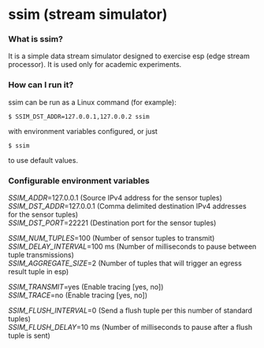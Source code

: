 # ssim (stream simulator)

### What is ssim? ###

It is a simple data stream simulator designed to exercise esp (edge stream processor).
It is used only for academic experiments.

### How can I run it? ###
ssim can be run as a Linux command (for example):     

``` $ SSIM_DST_ADDR=127.0.0.1,127.0.0.2 ssim ```

with environment variables configured, or just   

``` $ ssim ```

to use default values.   


### Configurable environment variables ###

*SSIM_ADDR*=127.0.0.1 (Source IPv4 address for the sensor tuples)      
*SSIM_DST_ADDR*=127.0.0.1 (Comma delimited destination IPv4 addresses for the sensor tuples)    
*SSIM_DST_PORT*=22221 (Destination port for the sensor tuples)    

*SSIM_NUM_TUPLES*=100 (Number of sensor tuples to transmit)    
*SSIM_DELAY_INTERVAL*=100 ms (Number of milliseconds to pause between tuple transmissions)   
*SSIM_AGGREGATE_SIZE*=2 (Number of tuples that will trigger an egress result tuple in esp) 

*SSIM_TRANSMIT*=yes (Enable tracing [yes, no])   
*SSIM_TRACE*=no (Enable tracing [yes, no])   

*SSIM_FLUSH_INTERVAL*=0 (Send a flush tuple per this number of standard tuples)   
*SSIM_FLUSH_DELAY*=10 ms (Number of milliseconds to pause after a flush tuple is sent)   
